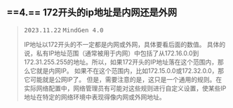 ## ==4.== 172开头的ip地址是内网还是外网

> <kbd>2023.11.22</kbd> <kbd>MindGen 4.0</kbd>
>
> IP地址以172开头的不一定都是内网或外网，具体要看后面的数值。
> 具体的说，私有IP地址范围（通常被用于内网）中包括了从172.16.0.0到172.31.255.255的地址。所以，如果172开头的IP地址落在这个范围内，那么它就是内网IP。
> 如果不在这个范围内，比如172.15.0.0或172.32.0.0，那它可能就是公网IP了。
> 但是，需要注意的是，这只是一个通用的规则。在实际网络配置中，网络管理员有可能对这些规则进行自定义设置，使某些IP地址在特定的网络环境中表现得像内网或外网地址。
